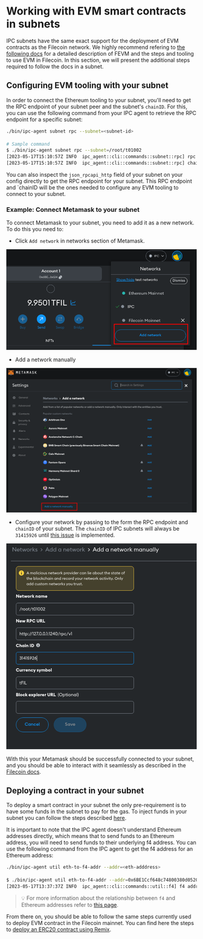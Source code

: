 # Working with EVM smart contracts in subnets

IPC subnets have the same exact support for the deployment of EVM contracts as the Filecoin network. We highly recommend refering to [the following docs](https://docs.filecoin.io/smart-contracts/fundamentals/overview/) for a detailed description of FEVM and the steps and tooling to use EVM in Filecoin. In this section, we will present the additional steps required to follow the docs in a subnet.


## Configuring EVM tooling with your subnet

In order to connect the Ethereum tooling to your subnet, you'll need to get the RPC endpoint of your subnet peer and the subnet's `chainID`. For this, you can use the following command from your IPC agent to retrieve the RPC endpoint for a specific subnet: 

```bash
./bin/ipc-agent subnet rpc --subnet=<subnet-id>

# Sample command
$ ./bin/ipc-agent subnet rpc --subnet=/root/t01002
[2023-05-17T15:10:57Z INFO  ipc_agent::cli::commands::subnet::rpc] rpc endpoint for subnet /root/t01002: http://127.0.0.1:1240/rpc/v1
[2023-05-17T15:10:57Z INFO  ipc_agent::cli::commands::subnet::rpc] chainID for subnet /root/t01002: 31415926
```

You can also inspect the `json_rpcapi_http` field of your subnet on your config directly to get the RPC endpoint for your subnet.
This RPC endpoint and `chainID will be the ones needed to configure any EVM tooling to connect to your subnet.


### Example: Connect Metamask to your subnet

To connect Metamask to your subnet, you need to add it as a new network. To do this you need to: 

- Click `Add network` in networks section of Metamask.

![](./img/metamask_add.png)

- Add a network manually

![](./img/metamask_network.png)

- Configure your network by passing to the form the RPC endpoint and `chainID` of your subnet. The `chainID` of IPC subnets will always be `31415926` until [this issue](https://github.com/consensus-shipyard/lotus/issues/178) is implemented.

![](./img/metamask_rpc.png)

With this your Metamask should be successfully connected to your subnet, and you should be able to interact with it seamlessly as described in the [Filecoin docs](https://docs.filecoin.io/smart-contracts/fundamentals/overview/).


## Deploying a contract in your subnet

To deploy a smart contract in your subnet the only pre-requirement is to have some funds in the subnet to pay for the gas. To inject funds in your subnet you can follow the steps described [here](./usage.md). 

It is important to note that the IPC agent doesn't understand Ethereum addresses directly, which means that to send funds to an Ethereum address, you will need to send funds to their underlying f4 address. You can use the following command from the IPC agent to get the f4 address for an Ethereum address: 

```bash
./bin/ipc-agent util eth-to-f4-addr --addr=<eth-adddress>

$ ./bin/ipc-agent util eth-to-f4-addr --addr=0x6BE1Ccf648c74800380d0520D797a170c808b624
[2023-05-17T13:37:37Z INFO  ipc_agent::cli::commands::util::f4] f4 address: t410fnpq4z5siy5eaaoanauqnpf5bodearnren5fxyoi
```

>💡 For more information about the relationship between `f4` and Ethereum addresses refer to [this page](https://docs.filecoin.io/smart-contracts/filecoin-evm-runtime/address-types/).

From there on, you should be able to follow the same steps currently used to deploy EVM contract in the Filecoin mainnet. You can find here the steps to [deploy an ERC20 contract using Remix](https://docs.filecoin.io/smart-contracts/fundamentals/erc-20-quickstart/).